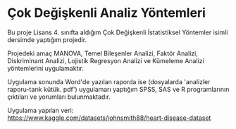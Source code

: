 # Çok Değişkenli Analiz Yöntemleri

Bu proje Lisans 4. sınıfta aldığım Çok Değişkenli İstatistiksel Yöntemler isimli dersimde yaptığım projedir.

Projedeki amaç MANOVA, Temel Bileşenler Analizi, Faktör Analizi, Diskriminant Analizi, Lojistik Regresyon Analizi ve Kümeleme Analizi yöntemlerini uygulamaktır.

Uygulama sonunda Word'de yazılan raporda ise (dosyalarda 'analizler raporu-tarık kütük. pdf') uygulamarı yaptığım SPSS, SAS ve R programlarının çıktıları ve yorumları bulunmaktadır.

Uygulama yapılan veri: https://www.kaggle.com/datasets/johnsmith88/heart-disease-dataset
